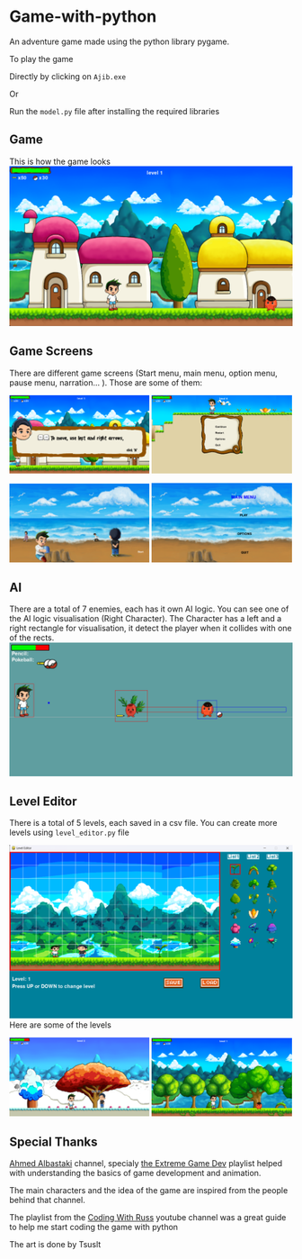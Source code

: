 # Game-with-python
An adventure game made using the python library pygame.

To play the game 

Directly by clicking on `Ajib.exe` 

Or 

Run the `model.py` file after installing the required libraries

## Game
This is how the game looks
![Alt text](Github_Images/Game.png?raw=true "GameLook")

## Game Screens
There are different game screens (Start menu, main menu, option menu, pause menu, narration... ).
Those are some of them:
<p float="left">
  <img src="Github_Images/Narration.png?raw=true" alt="Clothes" width=49.5% height=49.5%>
  <img src="Github_Images/PauseMenu.png?raw=true" width=49.5% height=49.5%>
</p>

<p float="left">
  <img src="Github_Images/StartMenu.png?raw=true" width=49.5% height=49.5%>
  <img src="Github_Images/MainMenu.png?raw=true" width=49.5% height=49.5%> 
</p>

## AI
There  are a total of 7 enemies, each has it own AI logic.
You can see one of the AI logic visualisation (Right Character). The Character has a left and a right rectangle for visualisation, it detect the player when it collides with one of the rects.
![Alt text](Github_Images/enemy.png?raw=true "enemy")


## Level Editor
There is a total of 5 levels, each saved in a csv file. You can create more levels using `level_editor.py` file

![Alt text](Github_Images/levelEditor.png?raw=true "lvleditor")
Here are some of the levels
<p float="left">
  <img src="Github_Images/SnowLevel.png?raw=true" width=49.5% height=49.5%>
  <img src="Github_Images/ForestLevel.png?raw=true" width=49.5% height=49.5%> 
</p>

## Special Thanks 

[Ahmed Albastaki](https://youtube.com/@AhmedAlbastaki) channel, specialy [the Extreme Game Dev](https://youtube.com/playlist?list=PLfre3pZQr_QmlafR0AG7EikdD2JV8KJI8) playlist helped with understanding the basics of game development and animation. 

The main characters and the idea of the game are inspired from the people behind that channel.  


The playlist from the [Coding With Russ](https://youtube.com/playlist?list=PLjcN1EyupaQm20hlUE11y9y8EY2aXLpnv) youtube channel was a great guide to help me start coding the game with python 


The art is done by Tsuslt



